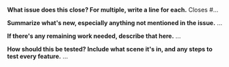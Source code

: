 **What issue does this close? For multiple, write a line for each.**
Closes #...

**Summarize what's new, especially anything not mentioned in the issue.**
...

**If there's any remaining work needed, describe that here.**
...

**How should this be tested? Include what scene it's in, and any steps to test every feature.**
...